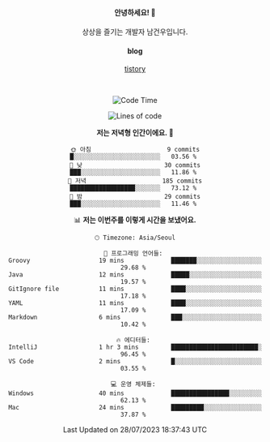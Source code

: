 <!--
  **curiousKidd/curiousKidd** is a ✨ _special_ ✨ repository because its `README.md` (this file) appears on your GitHub profile.

  Here are some ideas to get you started:

  - 🔭 I’m currently working on ...
  - 🌱 I’m currently learning ...
  - 👯 I’m looking to collaborate on ...
  - 🤔 I’m looking for help with ...
  - 💬 Ask me about ...
  - 📫 How to reach me: ...
  - 😄 Pronouns: ...
  - ⚡ Fun fact: ...
  -->
<div align="center">
 
  #### 안녕하세요! 👋
  상상을 즐기는 개발자 남건우입니다.
  <br />
  
  #### blog
  [tistory](https://curiouskidd.tistory.com/)
  
  <br />

<!--START_SECTION:waka-->
![Code Time](http://img.shields.io/badge/Code%20Time-14%20hrs%2043%20mins-blue)

![Lines of code](https://img.shields.io/badge/%EC%A0%80%EB%8A%94%20%EC%97%AC%ED%83%9C%EA%B9%8C%EC%A7%80%20-4.8%20million%20%EC%A4%84%EC%9D%98%20%EC%BD%94%EB%93%9C%EB%A5%BC%20%EC%9E%91%EC%84%B1%ED%96%88%EC%96%B4%EC%9A%94.-blue)

**저는 저녁형 인간이에요. 🦉** 

```text
🌞 아침                     9 commits           █░░░░░░░░░░░░░░░░░░░░░░░░   03.56 % 
🌆 낮　                     30 commits          ███░░░░░░░░░░░░░░░░░░░░░░   11.86 % 
🌃 저녁                     185 commits         ██████████████████░░░░░░░   73.12 % 
🌙 밤　                     29 commits          ███░░░░░░░░░░░░░░░░░░░░░░   11.46 % 
```


📊 **저는 이번주를 이렇게 시간을 보냈어요.** 

```text
🕑︎ Timezone: Asia/Seoul

💬 프로그래밍 언어들: 
Groovy                   19 mins             ███████░░░░░░░░░░░░░░░░░░   29.68 % 
Java                     12 mins             █████░░░░░░░░░░░░░░░░░░░░   19.57 % 
GitIgnore file           11 mins             ████░░░░░░░░░░░░░░░░░░░░░   17.18 % 
YAML                     11 mins             ████░░░░░░░░░░░░░░░░░░░░░   17.09 % 
Markdown                 6 mins              ███░░░░░░░░░░░░░░░░░░░░░░   10.42 % 

🔥 에디터들: 
IntelliJ                 1 hr 3 mins         ████████████████████████░   96.45 % 
VS Code                  2 mins              █░░░░░░░░░░░░░░░░░░░░░░░░   03.55 % 

💻 운영 체제들: 
Windows                  40 mins             ████████████████░░░░░░░░░   62.13 % 
Mac                      24 mins             █████████░░░░░░░░░░░░░░░░   37.87 % 
```


 Last Updated on 28/07/2023 18:37:43 UTC
<!--END_SECTION:waka-->
  
<!--   ### :sparkles: Tech Stack  -->
<!--   <div class="stack"> -->
<!--     <p> -->
<!--       <img src="https://img.shields.io/badge/Java-007396?style=flat-square&logo=Java&logoColor=white"/></a>&nbsp  -->
<!--       <img src="https://img.shields.io/badge/Javascript-ffb13b?style=flat-square&logo=javascript&logoColor=white"/></a>&nbsp  -->
<!--       <img src="https://img.shields.io/badge/SpringBoot-6DB33F?style=flat-square&logo=Spring&logoColor=white"/></a>&nbsp  -->
<!--       <img src="https://img.shields.io/badge/Vue.js-4FC08D?style=flat&logo=vue-dot-js&logoColor=white"/></a>&nbsp -->
<!--       <img src="https://img.shields.io/badge/Gradle-6799FF?style=flat-square&logo=Gradle&logoColor=white"/></a>&nbsp  -->
<!--       <img src="https://img.shields.io/badge/Oracle-DB3552?style=flat-square&logo=Oracle&logoColor=white"/></a>&nbsp  -->
<!--       <img src="https://img.shields.io/badge/css-1572B6?style=flat-square&logo=css3&logoColor=white"/></a>&nbsp  -->
<!--       <img src="https://img.shields.io/badge/html-d14836?style=flat-square&logo=html5&logoColor=white"/></a>&nbsp  -->
<!--       <img src="https://img.shields.io/badge/Git-F05032?style=flat&logo=Git&logoColor=white"/></a> -->
<!--     </p> -->
<!--   </div>  -->
 
<!--   ![curiousKidd's github stats](https://github-readme-stats.vercel.app/api?username=curiousKidd&show_icons=true&theme=chartreuse-dark) -->
</div>

